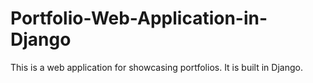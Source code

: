 # Portfolio-Web-Application-in-Django
This is a web application for showcasing portfolios. It is built in Django.
